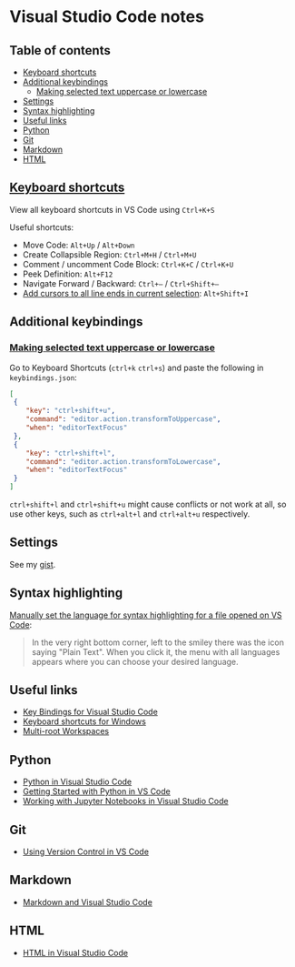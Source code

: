 # Visual Studio Code notes <!-- omit in toc -->

## Table of contents <!-- omit in toc -->

- [Keyboard shortcuts](#keyboard-shortcuts)
- [Additional keybindings](#additional-keybindings)
  - [Making selected text uppercase or lowercase](#making-selected-text-uppercase-or-lowercase)
- [Settings](#settings)
- [Syntax highlighting](#syntax-highlighting)
- [Useful links](#useful-links)
- [Python](#python)
- [Git](#git)
- [Markdown](#markdown)
- [HTML](#html)

## [Keyboard shortcuts](https://vslive.com/Blogs/News-and-Tips/2015/04/5-VS-Keyboard-Shortcuts.aspx)

View all keyboard shortcuts in VS Code using `Ctrl+K+S`

Useful shortcuts:

- Move Code: `Alt+Up` / `Alt+Down`
- Create Collapsible Region: `Ctrl+M+H` / `Ctrl+M+U`
- Comment / uncomment Code Block: `Ctrl+K+C` / `Ctrl+K+U`
- Peek Definition: `Alt+F12`
- Navigate Forward / Backward: `Ctrl+–` / `Ctrl+Shift+–`
- [Add cursors to all line ends in current selection](https://stackoverflow.com/a/46244456/4573584): `Alt+Shift+I`

## Additional keybindings

### [Making selected text uppercase or lowercase](https://stackoverflow.com/a/41688564/4573584)

Go to Keyboard Shortcuts (`ctrl+k` `ctrl+s`) and paste the following in `keybindings.json`:

```json
[
 {
    "key": "ctrl+shift+u",
    "command": "editor.action.transformToUppercase",
    "when": "editorTextFocus"
 },
 {
    "key": "ctrl+shift+l",
    "command": "editor.action.transformToLowercase",
    "when": "editorTextFocus"
 }
]
```

`ctrl+shift+l` and `ctrl+shift+u` might cause conflicts or not work at all, so use other keys, such as `ctrl+alt+l` and `ctrl+alt+u` respectively.

## Settings

See my [gist](https://gist.github.com/nmstreethran/b63189f4af0c9d444691105ab456e943).

## Syntax highlighting

[Manually set the language for syntax highlighting for a file opened on VS Code](https://stackoverflow.com/a/30776845/4573584):

> In the very right bottom corner, left to the smiley there was the icon saying "Plain Text". When you click it, the menu with all languages appears where you can choose your desired language.

## Useful links

- [Key Bindings for Visual Studio Code](https://code.visualstudio.com/docs/getstarted/keybindings)
- [Keyboard shortcuts for Windows](https://code.visualstudio.com/shortcuts/keyboard-shortcuts-windows.pdf)
- [Multi-root Workspaces](https://code.visualstudio.com/docs/editor/multi-root-workspaces)

## Python

- [Python in Visual Studio Code](https://code.visualstudio.com/docs/languages/python#_install-python-and-the-python-extension)
- [Getting Started with Python in VS Code](https://code.visualstudio.com/docs/python/python-tutorial)
- [Working with Jupyter Notebooks in Visual Studio Code](https://code.visualstudio.com/docs/python/jupyter-support)

## Git

- [Using Version Control in VS Code](https://code.visualstudio.com/Docs/editor/versioncontrol)

## Markdown

- [Markdown and Visual Studio Code](https://code.visualstudio.com/docs/languages/markdown)

## HTML

- [HTML in Visual Studio Code](https://code.visualstudio.com/docs/languages/html)
